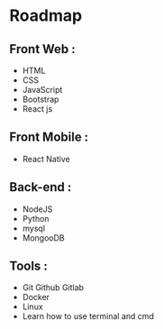 # Roadmap

## Front Web :
- HTML
- CSS
- JavaScript
- Bootstrap
- React js
## Front Mobile :
- React Native
## Back-end :
- NodeJS
- Python
- mysql
- MongooDB
## Tools :
- Git Github Gitlab
- Docker
- Linux
- Learn how to use terminal and cmd
